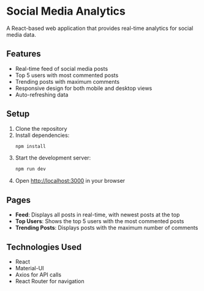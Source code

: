 # Social Media Analytics

A React-based web application that provides real-time analytics for social media data.

## Features

- Real-time feed of social media posts
- Top 5 users with most commented posts
- Trending posts with maximum comments
- Responsive design for both mobile and desktop views
- Auto-refreshing data

## Setup

1. Clone the repository
2. Install dependencies:
   ```bash
   npm install
   ```
3. Start the development server:
   ```bash
   npm run dev
   ```
4. Open [http://localhost:3000](http://localhost:3000) in your browser

## Pages

- **Feed**: Displays all posts in real-time, with newest posts at the top
- **Top Users**: Shows the top 5 users with the most commented posts
- **Trending Posts**: Displays posts with the maximum number of comments

## Technologies Used

- React
- Material-UI
- Axios for API calls
- React Router for navigation

